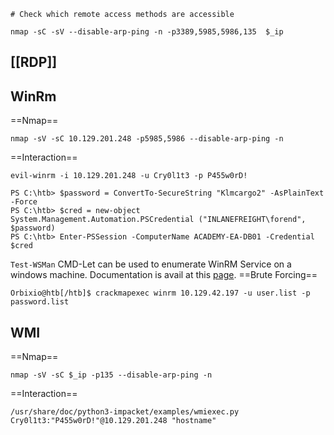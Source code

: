 ```
# Check which remote access methods are accessible

nmap -sC -sV --disable-arp-ping -n -p3389,5985,5986,135  $_ip
```

## [[RDP]]
## WinRm

==Nmap==
```
nmap -sV -sC 10.129.201.248 -p5985,5986 --disable-arp-ping -n
```

==Interaction==
```
evil-winrm -i 10.129.201.248 -u Cry0l1t3 -p P455w0rD!
```

```powershell-session
PS C:\htb> $password = ConvertTo-SecureString "Klmcargo2" -AsPlainText -Force
PS C:\htb> $cred = new-object System.Management.Automation.PSCredential ("INLANEFREIGHT\forend", $password)
PS C:\htb> Enter-PSSession -ComputerName ACADEMY-EA-DB01 -Credential $cred
```

`Test-WSMan` CMD-Let can be used to enumerate WinRM Service on a windows machine.
Documentation is avail at this [page](https://learn.microsoft.com/en-us/powershell/module/microsoft.wsman.management/test-wsman?view=powershell-7.2).
==Brute Forcing==
```shell-session
Orbixio@htb[/htb]$ crackmapexec winrm 10.129.42.197 -u user.list -p password.list
```

## WMI


==Nmap==
```
nmap -sV -sC $_ip -p135 --disable-arp-ping -n
```

==Interaction==
```
/usr/share/doc/python3-impacket/examples/wmiexec.py Cry0l1t3:"P455w0rD!"@10.129.201.248 "hostname"
```
